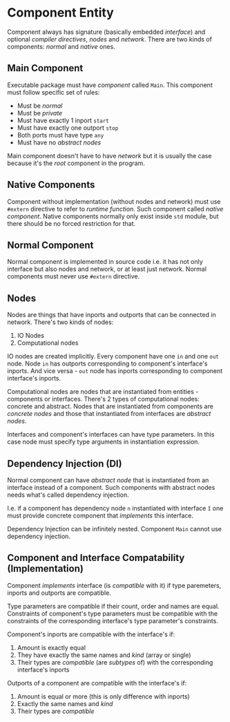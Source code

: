 # Component Entity

Component always has signature (basically embedded _interface_) and optional _compiler directives_, _nodes_ and _network_. There are two kinds of components: _normal_ and _native_ ones.

## Main Component

Executable package must have _component_ called `Main`. This component must follow specific set of rules:

- Must be _normal_
- Must be _private_
- Must have exactly 1 inport `start`
- Must have exactly one outport `stop`
- Both ports must have type `any`
- Must have no _abstract nodes_

Main component doesn't have to have _network_ but it is usually the case because it's the _root_ component in the program.

## Native Components

Component without implementation (without nodes and network) must use `#extern` directive to refer to _runtime function_. Such component called _native component_. Native components normally only exist inside `std` module, but there should be no forced restriction for that.

## Normal Component

Normal component is implemented in source code i.e. it has not only interface but also nodes and network, or at least just network. Normal components must never use `#extern` directive.

## Nodes

Nodes are things that have inports and outports that can be connected in network. There's two kinds of nodes:

1. IO Nodes
2. Computational nodes

IO nodes are created implicitly. Every component have one `in` and one `out` node. Node `in` has outports corresponding to component's interface's inports. And vice versa - `out` node has inports corresponding to component interface's inports.

Computational nodes are nodes that are instantiated from entities - components or interfaces. There's 2 types of computational nodes: concrete and abstract. Nodes that are instantiated from components are _concrete nodes_ and those that instantiated from interfaces are _abstract nodes_.

Interfaces and component's interfaces can have type parameters. In this case node must specify type arguments in instantiation expression.

## Dependency Injection (DI)

Normal component can have _abstract node_ that is instantiated from an interface instead of a component. Such components with abstract nodes needs what's called dependency injection.

I.e. if a component has dependency node `n` instantiated with interface `I` one must provide concrete component that _implements_ this interface.

Dependency Injection can be infinitely nested. Component `Main` cannot use dependency injection.

## Component and Interface Compatability (Implementation)

Component _implements_ interface (is _compatible_ with it) if type paremeters, inports and outports are compatible.

Type parameters are compatible if their count, order and names are equal. Constraints of component's type parameters must be compatible with the constraints of the corresponding interface's type parameter's constraints.

Component's inports are compatible with the interface's if:

1. Amount is exactly equal
2. They have exactly the same names and _kind_ (array or single)
3. Their types are _compatible_ (are _subtypes_ of) with the corresponding interface's inports

Outports of a component are compatible with the interface's if:

1. Amount is equal or more (this is only difference with inports)
2. Exactly the same names and _kind_
3. Their types are _compatible_
